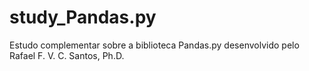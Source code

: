 # study_Pandas.py

Estudo complementar sobre a biblioteca Pandas.py desenvolvido pelo Rafael F. V. C. Santos, Ph.D.
